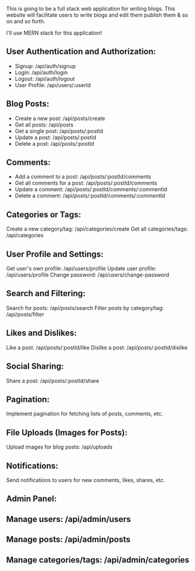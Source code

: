 This is going to be a full stack web application for writing blogs.
This website will facilitate users to write blogs and edit them publish them & so on and so forth.

I'll use MERN stack for this application!

## User Authentication and Authorization:

- Signup: /api/auth/signup
- Login: /api/auth/login
- Logout: /api/auth/logout
- User Profile: /api/users/:userId

## Blog Posts:

- Create a new post: /api/posts/create
- Get all posts: /api/posts
- Get a single post: /api/posts/:postId
- Update a post: /api/posts/:postId
- Delete a post: /api/posts/:postId

## Comments:

- Add a comment to a post: /api/posts/:postId/comments
- Get all comments for a post: /api/posts/:postId/comments
- Update a comment: /api/posts/:postId/comments/:commentId
- Delete a comment: /api/posts/:postId/comments/:commentId

## Categories or Tags:

Create a new category/tag: /api/categories/create
Get all categories/tags: /api/categories

## User Profile and Settings:

Get user's own profile: /api/users/profile
Update user profile: /api/users/profile
Change password: /api/users/change-password

## Search and Filtering:

Search for posts: /api/posts/search
Filter posts by category/tag: /api/posts/filter

## Likes and Dislikes:

Like a post: /api/posts/:postId/like
Dislike a post: /api/posts/:postId/dislike

## Social Sharing:

Share a post: /api/posts/:postId/share

## Pagination:

Implement pagination for fetching lists of posts, comments, etc.

## File Uploads (Images for Posts):

Upload images for blog posts: /api/uploads

## Notifications:

Send notifications to users for new comments, likes, shares, etc.

## Admin Panel:

## Manage users: /api/admin/users

## Manage posts: /api/admin/posts

## Manage categories/tags: /api/admin/categories
